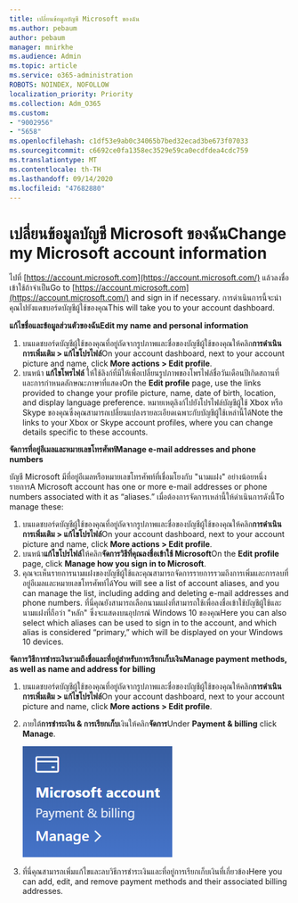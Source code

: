```yaml
---
title: เปลี่ยนข้อมูลบัญชี Microsoft ของฉัน
ms.author: pebaum
author: pebaum
manager: mnirkhe
ms.audience: Admin
ms.topic: article
ms.service: o365-administration
ROBOTS: NOINDEX, NOFOLLOW
localization_priority: Priority
ms.collection: Adm_O365
ms.custom:
- "9002956"
- "5658"
ms.openlocfilehash: c1df53e9ab0c34065b7bed32ecad3be673f07033
ms.sourcegitcommit: c6692ce0fa1358ec3529e59ca0ecdfdea4cdc759
ms.translationtype: MT
ms.contentlocale: th-TH
ms.lasthandoff: 09/14/2020
ms.locfileid: "47682880"
---
```

# <a name="change-my-microsoft-account-information"></a><span data-ttu-id="5785b-102">เปลี่ยนข้อมูลบัญชี Microsoft ของฉัน</span><span class="sxs-lookup"><span data-stu-id="5785b-102">Change my Microsoft account information</span></span>

<span data-ttu-id="5785b-103">ไปที่ [https://account.microsoft.com](https://account.microsoft.com/) แล้วลงชื่อเข้าใช้ถ้าจำเป็น</span><span class="sxs-lookup"><span data-stu-id="5785b-103">Go to [https://account.microsoft.com](https://account.microsoft.com/) and sign in if necessary.</span></span> <span data-ttu-id="5785b-104">การดำเนินการนี้จะนำคุณไปยังแดชบอร์ดบัญชีผู้ใช้ของคุณ</span><span class="sxs-lookup"><span data-stu-id="5785b-104">This will take you to your account dashboard.</span></span>  

<span data-ttu-id="5785b-105">**แก้ไขชื่อและข้อมูลส่วนตัวของฉัน**</span><span class="sxs-lookup"><span data-stu-id="5785b-105">**Edit my name and personal information**</span></span>

1. <span data-ttu-id="5785b-106">บนแดชบอร์ดบัญชีผู้ใช้ของคุณที่อยู่ถัดจากรูปภาพและชื่อของบัญชีผู้ใช้ของคุณให้คลิก**การดำเนินการเพิ่มเติม > แก้ไขโปรไฟล์**</span><span class="sxs-lookup"><span data-stu-id="5785b-106">On your account dashboard, next to your account picture and name, click **More actions > Edit profile**.</span></span>
2. <span data-ttu-id="5785b-107">บนหน้า **แก้ไขโพรไฟล์** ให้ใช้ลิงก์ที่มีให้เพื่อเปลี่ยนรูปภาพของโพรไฟล์ชื่อวันเดือนปีเกิดสถานที่และการกำหนดลักษณะภาษาที่แสดง</span><span class="sxs-lookup"><span data-stu-id="5785b-107">On the **Edit profile** page, use the links provided to change your profile picture, name, date of birth, location, and display language preference.</span></span> <span data-ttu-id="5785b-108">หมายเหตุลิงก์ไปยังโปรไฟล์บัญชีผู้ใช้ Xbox หรือ Skype ของคุณซึ่งคุณสามารถเปลี่ยนแปลงรายละเอียดเฉพาะกับบัญชีผู้ใช้เหล่านี้ได้</span><span class="sxs-lookup"><span data-stu-id="5785b-108">Note the links to your Xbox or Skype account profiles, where you can change details specific to these accounts.</span></span>

<span data-ttu-id="5785b-109">**จัดการที่อยู่อีเมลและหมายเลขโทรศัพท์**</span><span class="sxs-lookup"><span data-stu-id="5785b-109">**Manage e-mail addresses and phone numbers**</span></span>

<span data-ttu-id="5785b-110">บัญชี Microsoft มีที่อยู่อีเมลหรือหมายเลขโทรศัพท์ที่เชื่อมโยงกับ "นามแฝง" อย่างน้อยหนึ่งรายการ</span><span class="sxs-lookup"><span data-stu-id="5785b-110">A Microsoft account has one or more e-mail addresses or phone numbers associated with it as “aliases.”</span></span> <span data-ttu-id="5785b-111">เมื่อต้องการจัดการเหล่านี้ให้ดำเนินการดังนี้</span><span class="sxs-lookup"><span data-stu-id="5785b-111">To manage these:</span></span>

1. <span data-ttu-id="5785b-112">บนแดชบอร์ดบัญชีผู้ใช้ของคุณที่อยู่ถัดจากรูปภาพและชื่อของบัญชีผู้ใช้ของคุณให้คลิก**การดำเนินการเพิ่มเติม > แก้ไขโปรไฟล์**</span><span class="sxs-lookup"><span data-stu-id="5785b-112">On your account dashboard, next to your account picture and name, click **More actions > Edit profile**.</span></span>
2. <span data-ttu-id="5785b-113">บนหน้า**แก้ไขโปรไฟล์**ให้คลิก**จัดการวิธีที่คุณลงชื่อเข้าใช้ Microsoft**</span><span class="sxs-lookup"><span data-stu-id="5785b-113">On the **Edit profile** page, click **Manage how you sign in to Microsoft**.</span></span> 
3. <span data-ttu-id="5785b-114">คุณจะเห็นรายการนามแฝงของบัญชีผู้ใช้และคุณสามารถจัดการรายการรวมถึงการเพิ่มและการลบที่อยู่อีเมลและหมายเลขโทรศัพท์ได้</span><span class="sxs-lookup"><span data-stu-id="5785b-114">You will see a list of account aliases, and you can manage the list, including adding and deleting e-mail addresses and phone numbers.</span></span> <span data-ttu-id="5785b-115">ที่นี่คุณยังสามารถเลือกนามแฝงที่สามารถใช้เพื่อลงชื่อเข้าใช้บัญชีผู้ใช้และนามแฝงที่ถือว่า "หลัก" ซึ่งจะแสดงบนอุปกรณ์ Windows 10 ของคุณ</span><span class="sxs-lookup"><span data-stu-id="5785b-115">Here you can also select which aliases can be used to sign in to the account, and which alias is considered “primary,” which will be displayed on your Windows 10 devices.</span></span>

<span data-ttu-id="5785b-116">**จัดการวิธีการชำระเงินรวมถึงชื่อและที่อยู่สำหรับการเรียกเก็บเงิน**</span><span class="sxs-lookup"><span data-stu-id="5785b-116">**Manage payment methods, as well as name and address for billing**</span></span> 

1. <span data-ttu-id="5785b-117">บนแดชบอร์ดบัญชีผู้ใช้ของคุณที่อยู่ถัดจากรูปภาพและชื่อของบัญชีผู้ใช้ของคุณให้คลิก**การดำเนินการเพิ่มเติม > แก้ไขโปรไฟล์**</span><span class="sxs-lookup"><span data-stu-id="5785b-117">On your account dashboard, next to your account picture and name, click **More actions > Edit profile**.</span></span>
2. <span data-ttu-id="5785b-118">ภายใต้**การชำระเงิน & การเรียกเก็บ**เงินให้คลิก**จัดการ**</span><span class="sxs-lookup"><span data-stu-id="5785b-118">Under **Payment & billing** click **Manage**.</span></span>

    ![จัดการการชำระเงินและการเรียกเก็บเงิน](media/manage-account.png)

3. <span data-ttu-id="5785b-120">ที่นี่คุณสามารถเพิ่มแก้ไขและลบวิธีการชำระเงินและที่อยู่การเรียกเก็บเงินที่เกี่ยวข้อง</span><span class="sxs-lookup"><span data-stu-id="5785b-120">Here you can add, edit, and remove payment methods and their associated billing addresses.</span></span> 
